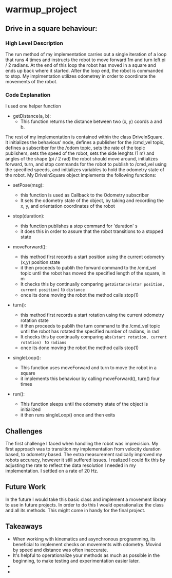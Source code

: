 # warmup_project

## Drive in a square behaviour:

### High Level Description
The run method of my implementation carries out a single iteration of a loop that runs 4 times and instructs the robot to move forward 1m and turn left pi / 2 radians. At the end of this loop the robot has moved in a square and ends up back where it started. After the loop end, the robot is commanded to stop. My implmentation utilizes odometrey in order to coordinate the movements of the robot. 

### Code Explanation
I used one helper function
- getDistance(a, b):
	- This function returns the distance between two (x, y) coords a and b. 

The rest of my implementation is contained within the class DriveInSquare. It initializes the behavious' node, defines a publisher for the /cmd_vel topic, defines a subscriber for the /odom topic, sets the rate of the topic publishers, sets the speed of the robot, sets the side lenghts (1 m) and angles of the shape (pi / 2 rad) the robot should move around, initializes forward, turn, and stop commands for the robot to publish to /cmd_vel using the specified speeds, and initializes variables to hold the odometry state of the robot.
My DriveInSquare object implements the following functions:
- setPose(msg):
	- this function is used as Callback to the Odometry subscriber
	- It sets the odometry state of the object, by taking and recording the x, y, and orientation coordinates of the robot
- stop(duration):
	- this function publishes a stop command for 'duration' s
	- it does this in order to assure that the robot transitions to a stopped state
- moveForward():
	- this method first records a start position using the current odometry (x,y) position state
	- it then proceeds to publih the forward command to the /cmd_vel topic until the robot has moved the specified length of the square, in  m
	- It checks this by continually comparing `getDistance(star position, current position)` to `distance`
	- once its done moving the robot the method calls stop(1)
- turn():
	- this method first records a start rotation using the current odometry rotation state
	- it then proceeds to publih the turn command to the /cmd_vel topic until the robot has rotated the specified number of radians, in rad
	- It checks this by continually comparing `abs(start rotation, current rotation) ` to `radians`
	- once its done moving the robot the method calls stop(1)
- singleLoop():
	- This function uses  moveForward and turn to move the robot in a square
	- it implements this behaviour by calling moveForward(), turn() four times

- run():
	- This function sleeps until the odometry state of the object is initialized
	- it then runs singleLoop() once and then exits

## Challenges
The first challenge I faced when handling the robot was imprecision. My first approach was to transition my implementation from velocity duration based, to odometry based. The extra measurement radically improved my robots accuracy, however it still suffered issues. I realized I could fix this by adjusting the rate to reflect the data resolution I needed in my implementation. I settled on a rate of 20 Hz.

## Future Work
In the future I would take this basic class and implement a movement library to use in future projects. In order to do this I would operationalize the class and all its methods. This might come in handy for the final project.

## Takeaways
- When working with kinematics and asynchronous programming, its beneficial to implement checks on movements with odometry. Movind by speed and distance was often inaccurate.
- It's helpful to operationalize your methods as much as possible in the beginning, to make testing and experimentation easier later.
-
-
